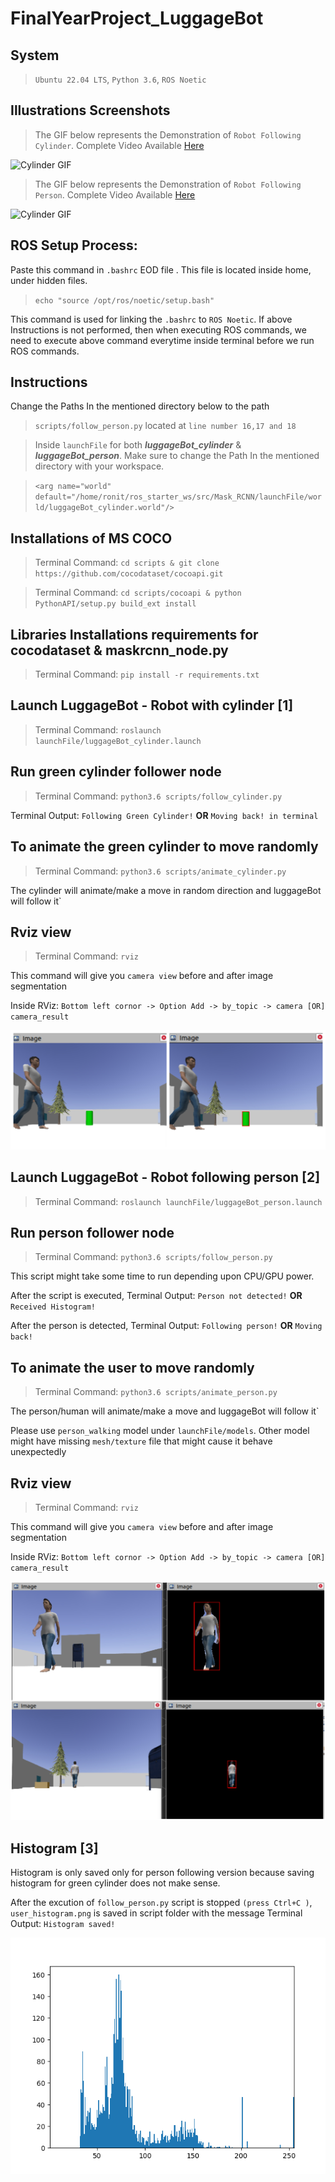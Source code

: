 # FinalYearProject_LuggageBot

## System
> `Ubuntu 22.04 LTS`, `Python 3.6`, `ROS Noetic`

## Illustrations Screenshots
> The GIF below represents the Demonstration of `Robot Following Cylinder`. Complete Video Available [Here](/Screenshots/Robot_Following_Cylinder.mp4)

![Cylinder GIF](/Screenshots/CylinderGIF.gif) 

> The GIF below represents the Demonstration of `Robot Following Person`. Complete Video Available [Here](/Screenshots/Robot_Following_Person.mp4)

![Cylinder GIF](/Screenshots/PersonGIF.gif)

## ROS Setup Process:

Paste this command in `.bashrc` EOD file . This file is located inside home, under hidden files.
> `echo "source /opt/ros/noetic/setup.bash"`

This command is used for linking the `.bashrc` to `ROS Noetic`. If above Instructions is not performed, then when executing ROS commands, we need to execute above command everytime inside terminal before we run ROS commands.

## Instructions
Change the Paths In the mentioned directory below to the path

> `scripts/follow_person.py` located at `line number 16,17 and 18`

> Inside `launchFile` for both **_luggageBot_cylinder_** & **_luggageBot_person_**. Make sure to change the Path In the mentioned directory with your workspace.

> `<arg name="world" default="/home/ronit/ros_starter_ws/src/Mask_RCNN/launchFile/world/luggageBot_cylinder.world"/>`

## Installations of MS COCO
> Terminal Command: `cd scripts & git clone https://github.com/cocodataset/cocoapi.git`

> Terminal Command: `cd scripts/cocoapi & python PythonAPI/setup.py build_ext install`

## Libraries Installations requirements for cocodataset & maskrcnn_node.py
> Terminal Command: `pip install -r requirements.txt`

## Launch LuggageBot - Robot with cylinder [1]
> Terminal Command: `roslaunch launchFile/luggageBot_cylinder.launch`

## Run green cylinder follower node
> Terminal Command: `python3.6 scripts/follow_cylinder.py`

Terminal Output: `Following Green Cylinder!` **OR** `Moving back! in terminal`

## To animate the green cylinder to move randomly
> Terminal Command: `python3.6 scripts/animate_cylinder.py`

The cylinder will animate/make a move in random direction and luggageBot will follow it`

## Rviz view
> Terminal Command: `rviz`

This command will give you `camera view` before and after image segmentation

Inside RViz: `Bottom left cornor -> Option Add -> by_topic -> camera [OR] camera_result`

![Cylinder RViz View](/Screenshots/CylinderRvizView.jpg) 

## Launch LuggageBot - Robot following person [2]
> Terminal Command: `roslaunch launchFile/luggageBot_person.launch`

## Run person follower node
> Terminal Command: `python3.6 scripts/follow_person.py`

This script might take some time to run depending upon CPU/GPU power. 

After the script is executed, Terminal Output: `Person not detected!` **OR** `Received Histogram!`

After the person is detected, Terminal Output: `Following person!` **OR** `Moving back!`

## To animate the user to move randomly
> Terminal Command: `python3.6 scripts/animate_person.py`

The person/human will animate/make a move and luggageBot will follow it`

Please use `person_walking` model under `launchFile/models`. Other model might have missing `mesh/texture` file that might cause it behave unexpectedly

## Rviz view
> Terminal Command: `rviz`

This command will give you `camera view` before and after image segmentation

Inside RViz: `Bottom left cornor -> Option Add -> by_topic -> camera [OR] camera_result`

![Person RViz View](/Screenshots/RvizFinal.jpg) 

## Histogram [3]
Histogram is only saved only for person following version because saving histogram for green cylinder does not make sense.

After the excution of `follow_person.py` script is stopped `(press Ctrl+C )`, `user_histogram.png` is saved in script folder with the message Terminal Output: `Histogram saved!`

![Color Histogram](/Screenshots/user_histogram.png) 
